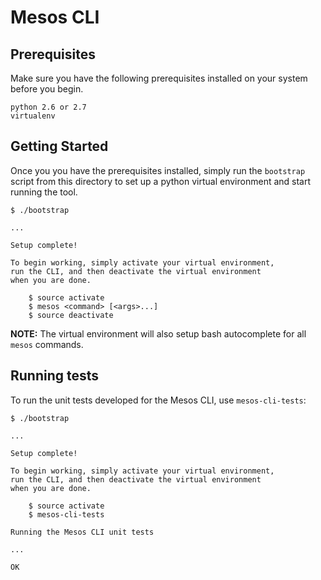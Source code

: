 # Mesos CLI

## Prerequisites

Make sure you have the following prerequisites
installed on your system before you begin.

```
python 2.6 or 2.7
virtualenv
```

## Getting Started

Once you you have the prerequisites installed, simply
run the `bootstrap` script from this directory to set
up a python virtual environment and start running the tool.

```
$ ./bootstrap

...

Setup complete!

To begin working, simply activate your virtual environment,
run the CLI, and then deactivate the virtual environment
when you are done.

    $ source activate
    $ mesos <command> [<args>...]
    $ source deactivate
```

**NOTE:** The virtual environment will also setup bash
autocomplete for all `mesos` commands.


## Running tests

To run the unit tests developed for the Mesos CLI, use
`mesos-cli-tests`:

```
$ ./bootstrap

...

Setup complete!

To begin working, simply activate your virtual environment,
run the CLI, and then deactivate the virtual environment
when you are done.

    $ source activate
    $ mesos-cli-tests

Running the Mesos CLI unit tests

...

OK
```
